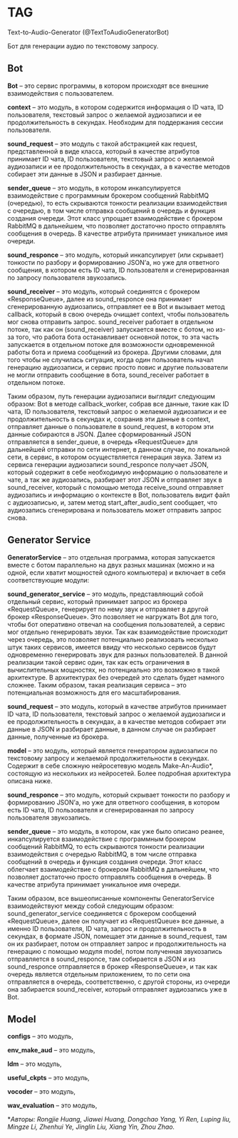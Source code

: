 # TAG 
Text-to-Audio-Generator (@TextToAudioGeneratorBot)

Бот для генерации аудио по текстовому запросу.

## Bot

**Bot** – это сервис программы, в котором происходят все внешние взаимодействия с пользователем.

**context** – это модуль, в котором содержится информация о ID чата, ID пользователя, текстовый запрос о желаемой аудиозаписи и ее продолжительность в секундах. Необходим для поддержания сессии пользователя. 

**sound_request** – это модуль с такой абстракцией как request, представленной в виде класса, который в качестве атрибутов принимает ID чата, ID пользователя, текстовый запрос о желаемой аудиозаписи и ее продолжительность в секундах, а в качестве методов собирает эти данные в JSON и разбирает данные.

**sender_queue** – это модуль, в котором инкапсулируется взаимодействие с программным брокером сообщений RabbitMQ (очередью), то есть скрываются тонкости реализации взаимодействия с очередью, в том числе отправка сообщений в очередь и функция создания очереди. Этот класс упрощает взаимодействие с брокером RabbitMQ в дальнейшем, что позволяет достаточно просто отправлять сообщения в очередь. В качестве атрибута принимает уникальное имя очереди. 

**sound_responce** – это модуль, который инкапсулирует (или скрывает) тонкости по разбору и формированию JSON’а, но уже для ответного сообщения, в котором есть ID чата, ID пользователя и сгенерированная по запросу пользователя звукозапись.

**sound_receiver** – это модуль, который соединятся с брокером «ResponseQueue», далее из sound_responce она принимает сгенерированную аудиозапись, отправляет ее в Bot и вызывает метод callback, который в свою очередь очищает context, чтобы пользователь мог снова отправить запрос. sound_receiver работает в отдельном потоке, так как он (sound_receiver) запускается вместе с ботом, но из-за того, что работа бота останавливает основной поток, то эта часть запускается в отдельном потоке для возможности одновременной работы бота и приема сообщений из брокера. Другими словами, для того чтобы не случилась ситуация, когда один пользователь начал генерацию аудиозаписи, и сервис просто повис и другие пользователи не могли отправить сообщение в бота, sound_receiver работает в отдельном потоке. 

Таким образом, путь генерации аудиозаписи выглядит следующим образом: 
Bot в методе callback_worker, собрав все данные, такие как ID чата, ID пользователя, текстовый запрос о желаемой аудиозаписи и ее продолжительность в секундах и, сохранив эти данные в  context, отправляет данные о пользователе в sound_request, в котором эти данные собираются в JSON. Далее сформированный JSON отправляется в sender_queue, в очередь «RequestQueue» для дальнейшей отправки по сети интернет, в данном случае, по локальной сети, в сервис, в котором осуществляется генерация звука. 
Затем из сервиса генерации аудиозаписи sound_responce получает JSON, который содержит в себе необходимую информацию о пользователе и чате, а так же аудиозапись, разбирает этот JSON и отправляет звук в sound_receiver, который с помощью метода receive_sound отправляет аудиозапись и информацию о контексте в Bot, пользователь видит файл с аудиозаписью, и, затем метод start_after_audio_sent сообщает, что аудиозапись сгенерирована и пользователь может отправить запрос снова. 

## Generator Service

**GeneratorService** – это отдельная программа, которая запускается вместе с ботом параллельно на двух разных машинах (можно и на одной, если хватит мощностей одного компьютера) и включает в себя соответствующие модули:

**sound_generator_service** – это модуль, представляющий собой отдельный сервис, который принимает запрос из брокера «RequestQueue», генерирует по нему звук и отправляет в другой брокер «ResponseQueue». Это позволяет не нагружать Bot для того, чтобы бот оперативно отвечал на сообщения пользователей, а сервис мог отдельно генерировать звуки. Так как взаимодействие происходит через очередь, это позволяет потенциально реализовать несколько штук таких сервисов, имеется ввиду что несколько сервисов будут одновременно генерировать звук для разных пользователей. В данной реализации такой сервис один, так как есть ограничения в вычислительных мощностях, но потенциально это возможно в такой архитектуре. В архитектурах без очередей это сделать будет намного сложнее. Таким образом, такая реализация сервиса – это потенциальная возможность для его масштабирования.

**sound_request** – это модуль, который в качестве атрибутов принимает ID чата, ID пользователя, текстовый запрос о желаемой аудиозаписи и ее продолжительность в секундах, а в качестве методов собирает эти данные в JSON и разбирает данные, в данном случае он разбирает данные, полученные из брокера.

**model** – это модуль, который является генератором аудиозаписи по текстовому запросу и желаемой продолжительности в секундах. Содержит в себе сложную нейросетевую модель Make-An-Audio*, состоящую из нескольких из нейросетей. Более подробная архитектура описана ниже. 

**sound_responce** – это модуль, который скрывает тонкости по разбору и формированию JSON’а, но уже для ответного сообщения, в котором есть ID чата, ID пользователя и сгенерированная по запросу пользователя звукозапись.

**sender_queue** – это модуль, в котором, как уже было описано реанее, инкапсулируется взаимодействие с программным брокером сообщений RabbitMQ, то есть скрываются тонкости реализации взаимодействия с очередью RabbitMQ, в том числе отправка сообщений в очередь и функция создания очереди. Этот класс облегчает взаимодействие с брокером RabbitMQ в дальнейшем, что позволяет достаточно просто отправлять сообщения в очередь. В качестве атрибута принимает уникальное имя очереди. 

Таким образом, все вышеописанные компоненты GeneratorService взаимодействуют между собой следующим образом:
sound_generator_service соединяется с брокером сообщений «RequestQueue», далее он получает из «RequestQueue» все данные, а именно ID пользователя, ID чата, запрос и продолжительность в секундах, в формате JSON, помещает эти данные в sound_request, там он их разбирает, потом он отправляет запрос и продолжительность на генерацию с помощью модуля model, потом полученная звукозапись отправляется в sound_responce, там собирается в JSON и из sound_responce отправляется в брокер «ResponseQueue», и так как очередь является отдельным приложением, то по сети она отправляется в очередь, соответственно, с другой стороны, из очереди она забирается sound_receiver, который отправляет аудиозапись уже в Bot.

## Model

**configs** – это модуль,

**env_make_aud** – это модуль,

**ldm** – это модуль,

**useful_ckpts** – это модуль,

**vocoder** – это модуль,

**wav_evaluation** – это модуль,
 
**Авторы: Rongjie Huang, Jiawei Huang, Dongchao Yang, Yi Ren, Luping liu, Mingze Li, Zhenhui Ye, Jinglin Liu, Xiang Yin, Zhou Zhao.*
